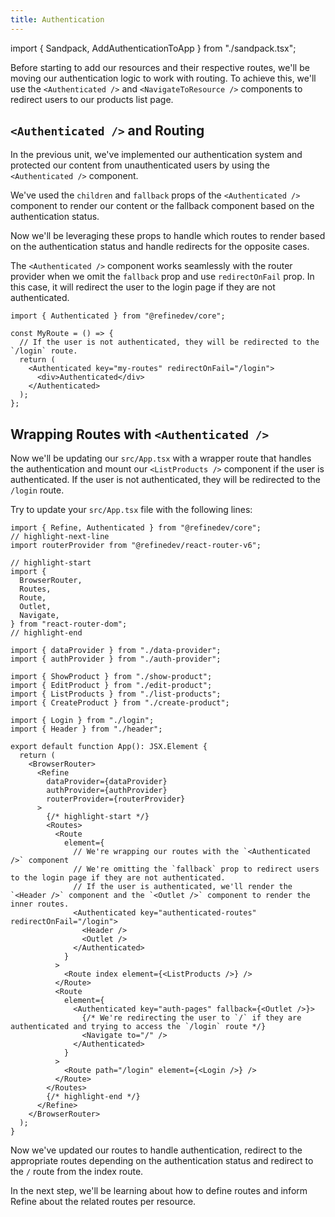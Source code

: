 ```yaml
---
title: Authentication
---
```


import { Sandpack, AddAuthenticationToApp } from "./sandpack.tsx";

<Sandpack>

Before starting to add our resources and their respective routes, we'll be moving our authentication logic to work with routing. To achieve this, we'll use the `<Authenticated />` and `<NavigateToResource />` components to redirect users to our products list page.

## `<Authenticated />` and Routing

In the previous unit, we've implemented our authentication system and protected our content from unauthenticated users by using the `<Authenticated />` component.

We've used the `children` and `fallback` props of the `<Authenticated />` component to render our content or the fallback component based on the authentication status.

Now we'll be leveraging these props to handle which routes to render based on the authentication status and handle redirects for the opposite cases.

The `<Authenticated />` component works seamlessly with the router provider when we omit the `fallback` prop and use `redirectOnFail` prop. In this case, it will redirect the user to the login page if they are not authenticated.

```tsx
import { Authenticated } from "@refinedev/core";

const MyRoute = () => {
  // If the user is not authenticated, they will be redirected to the `/login` route.
  return (
    <Authenticated key="my-routes" redirectOnFail="/login">
      <div>Authenticated</div>
    </Authenticated>
  );
};
```

## Wrapping Routes with `<Authenticated />`

Now we'll be updating our `src/App.tsx` with a wrapper route that handles the authentication and mount our `<ListProducts />` component if the user is authenticated. If the user is not authenticated, they will be redirected to the `/login` route.

Try to update your `src/App.tsx` file with the following lines:

```tsx title="src/App.tsx"
import { Refine, Authenticated } from "@refinedev/core";
// highlight-next-line
import routerProvider from "@refinedev/react-router-v6";

// highlight-start
import {
  BrowserRouter,
  Routes,
  Route,
  Outlet,
  Navigate,
} from "react-router-dom";
// highlight-end

import { dataProvider } from "./data-provider";
import { authProvider } from "./auth-provider";

import { ShowProduct } from "./show-product";
import { EditProduct } from "./edit-product";
import { ListProducts } from "./list-products";
import { CreateProduct } from "./create-product";

import { Login } from "./login";
import { Header } from "./header";

export default function App(): JSX.Element {
  return (
    <BrowserRouter>
      <Refine
        dataProvider={dataProvider}
        authProvider={authProvider}
        routerProvider={routerProvider}
      >
        {/* highlight-start */}
        <Routes>
          <Route
            element={
              // We're wrapping our routes with the `<Authenticated />` component
              // We're omitting the `fallback` prop to redirect users to the login page if they are not authenticated.
              // If the user is authenticated, we'll render the `<Header />` component and the `<Outlet />` component to render the inner routes.
              <Authenticated key="authenticated-routes" redirectOnFail="/login">
                <Header />
                <Outlet />
              </Authenticated>
            }
          >
            <Route index element={<ListProducts />} />
          </Route>
          <Route
            element={
              <Authenticated key="auth-pages" fallback={<Outlet />}>
                {/* We're redirecting the user to `/` if they are authenticated and trying to access the `/login` route */}
                <Navigate to="/" />
              </Authenticated>
            }
          >
            <Route path="/login" element={<Login />} />
          </Route>
        </Routes>
        {/* highlight-end */}
      </Refine>
    </BrowserRouter>
  );
}
```

<AddAuthenticationToApp />


Now we've updated our routes to handle authentication, redirect to the appropriate routes depending on the authentication status and redirect to the `/` route from the index route.

In the next step, we'll be learning about how to define routes and inform Refine about the related routes per resource.

</Sandpack>
